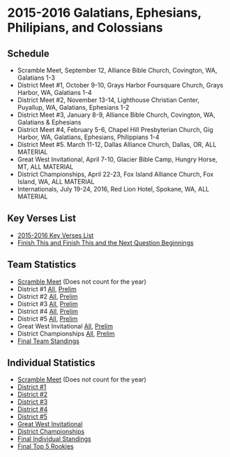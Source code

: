# 2015-2016 Galatians, Ephesians, Philipians, and Colossians

## Schedule

- Scramble Meet, September 12, Alliance Bible Church, Covington, WA, Galatians 1-3
- District Meet #1, October 9-10, Grays Harbor Foursquare Church, Grays Harbor, WA, Galatians 1-4
- District Meet #2, November 13-14, Lighthouse Christian Center, Puyallup, WA, Galatians, Ephesians 1-2
- District Meet #3, January 8-9, Alliance Bible Church, Covington, WA, Galatians & Ephesians
- District Meet #4, February 5-6, Chapel Hill Presbyterian Church, Gig Harbor, WA, Galatians, Ephesians, Philippians 1-4
- District Meet #5. March 11-12, Dallas Alliance Church, Dallas, OR, ALL MATERIAL
- Great West Invitational, April 7-10, Glacier Bible Camp, Hungry Horse, MT, ALL MATERIAL
- District Championships, April 22-23, Fox Island Alliance Church, Fox Island, WA, ALL MATERIAL
- Internationals, July 19-24, 2016, Red Lion Hotel, Spokane, WA, ALL MATERIAL

## Key Verses List

- [2015-2016 Key Verses List](/downloads/past_seasons/2015-2016/2015-2016_pnw_schedule.pdf)
- [Finish This and Finish This and the Next Question Beginnings](/downloads/past_seasons/2015-2016/finish_verse_starts.pdf)

## Team Statistics

- [Scramble Meet](/downloads/past_seasons/2015-2016/quizzing_stats_2015-2016_scramble_meet_team.pdf) (Does not count for the year)
- District #1
  [All](/downloads/past_seasons/2015-2016/dist1teamfinal.pdf),
  [Prelim](/downloads/past_seasons/2015-2016/dist1teamprelim.pdf)
- District #2
  [All](/downloads/past_seasons/2015-2016/1415dist2team.pdf),
  [Prelim](/downloads/past_seasons/2015-2016/1415dist2team_prelim.pdf)
- District #3
  [All](/downloads/past_seasons/2015-2016/dist_3_team.pdf),
  [Prelim](/downloads/past_seasons/2015-2016/dist_3_team_prelims.pdf)
- District #4
  [All](/downloads/past_seasons/2015-2016/dist4team.pdf),
  [Prelim](/downloads/past_seasons/2015-2016/dist4teamprelims.pdf)
- District #5
  [All](/downloads/past_seasons/2015-2016/meet_5_team.pdf),
  [Prelim](/downloads/past_seasons/2015-2016/meet_5_team_prelims.pdf)
- Great West Invitational
  [All](/downloads/past_seasons/2015-2016/2015_gwi_team_semis.pdf),
  [Prelim](/downloads/past_seasons/2015-2016/2015_gwi_team_prelims.pdf)
- District Championships
  [All](/downloads/past_seasons/2015-2016/2015_team_dischamps.pdf),
  [Prelim](/downloads/past_seasons/2015-2016/2015_team_prelimdata.pdf)
- [Final Team Standings](/downloads/past_seasons/2015-2016/2016-2016-ytd_team.pdf)

## Individual Statistics

- [Scramble Meet](/downloads/past_seasons/2015-2016/quizzing_stats_2015-2016_scramble_meet_ind.pdf) (Does not count for the year)
- [District #1](/downloads/past_seasons/2015-2016/quizzing_stats_2015-2016_district_1_indteam_ind.pdf)
- [District #2](/downloads/past_seasons/2015-2016/15-16_meet2_ind.pdf)
- [District #3](/downloads/past_seasons/2015-2016/15-16_dist3_individual.pdf)
- [District #4](/downloads/past_seasons/2015-2016/15-16_meet_4_ind.pdf)
- [District #5](/downloads/past_seasons/2015-2016/15-16_meet_5_ind.pdf)
- [Great West Invitational](/downloads/past_seasons/2015-2016/2016_gwi_ind.pdf)
- [District Championships](/downloads/past_seasons/2015-2016/2015-2016_dc_ind.pdf)
- [Final Individual Standings](/downloads/past_seasons/2015-2016/2016-2016_ytd_ind.pdf)
- [Final Top 5 Rookies](/downloads/past_seasons/2015-2016/15-16_post_meet_5_ind_ytd_rookie.pdf)
